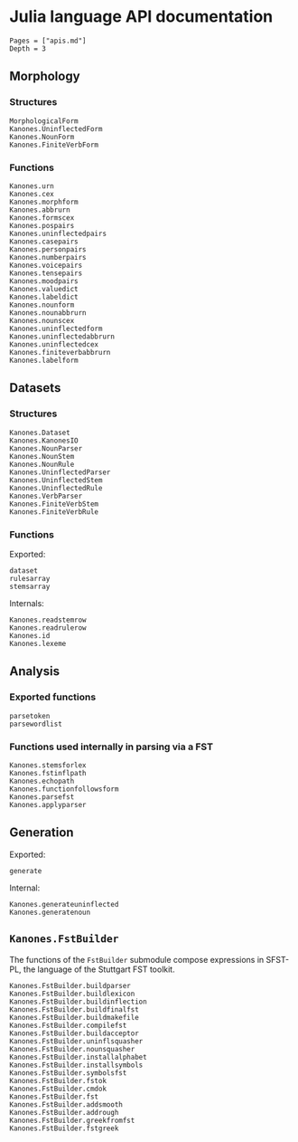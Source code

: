
# Julia language API documentation


```@contents
Pages = ["apis.md"]
Depth = 3
```
## Morphology

### Structures

```@docs
MorphologicalForm
Kanones.UninflectedForm
Kanones.NounForm
Kanones.FiniteVerbForm
```


### Functions

```@docs
Kanones.urn
Kanones.cex
Kanones.morphform
Kanones.abbrurn
Kanones.formscex
Kanones.pospairs
Kanones.uninflectedpairs
Kanones.casepairs
Kanones.personpairs
Kanones.numberpairs
Kanones.voicepairs
Kanones.tensepairs
Kanones.moodpairs
Kanones.valuedict
Kanones.labeldict
Kanones.nounform
Kanones.nounabbrurn
Kanones.nounscex
Kanones.uninflectedform
Kanones.uninflectedabbrurn
Kanones.uninflectedcex
Kanones.finiteverbabbrurn
Kanones.labelform
```

## Datasets

### Structures

```@docs
Kanones.Dataset
Kanones.KanonesIO
Kanones.NounParser
Kanones.NounStem
Kanones.NounRule
Kanones.UninflectedParser
Kanones.UninflectedStem
Kanones.UninflectedRule
Kanones.VerbParser
Kanones.FiniteVerbStem
Kanones.FiniteVerbRule
```

### Functions


Exported: 

```@docs
dataset
rulesarray
stemsarray
```

Internals:

```@docs
Kanones.readstemrow
Kanones.readrulerow
Kanones.id
Kanones.lexeme
```


## Analysis

### Exported functions

```@docs
parsetoken
parsewordlist
```

### Functions used internally in parsing via a FST

```@docs
Kanones.stemsforlex
Kanones.fstinflpath
Kanones.echopath
Kanones.functionfollowsform
Kanones.parsefst
Kanones.applyparser
```

## Generation


Exported:

```@docs
generate
```

Internal:
```@docs
Kanones.generateuninflected
Kanones.generatenoun
```

## `Kanones.FstBuilder`

The functions of the `FstBuilder` submodule compose expressions in SFST-PL, the language of the Stuttgart FST toolkit.

```@docs
Kanones.FstBuilder.buildparser
Kanones.FstBuilder.buildlexicon
Kanones.FstBuilder.buildinflection
Kanones.FstBuilder.buildfinalfst
Kanones.FstBuilder.buildmakefile
Kanones.FstBuilder.compilefst
Kanones.FstBuilder.buildacceptor
Kanones.FstBuilder.uninflsquasher
Kanones.FstBuilder.nounsquasher
Kanones.FstBuilder.installalphabet
Kanones.FstBuilder.installsymbols
Kanones.FstBuilder.symbolsfst
Kanones.FstBuilder.fstok
Kanones.FstBuilder.cmdok
Kanones.FstBuilder.fst
Kanones.FstBuilder.addsmooth
Kanones.FstBuilder.addrough
Kanones.FstBuilder.greekfromfst
Kanones.FstBuilder.fstgreek
```